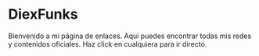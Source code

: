 # DiexFunks
Bienvenido a mi página de enlaces. Aquí puedes encontrar todas mis redes y contenidos oficiales. Haz click en cualquiera para ir directo.
